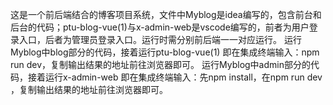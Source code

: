 这是一个前后端结合的博客项目系统，文件中Myblog是idea编写的，包含前台和后台的代码；ptu-blog-vue(1)与x-admin-web是vscode编写的，前者为用户登录入口，后者为管理员登录入口。运行时需分别前后端一一对应运行。
运行Myblog中blog部分的代码，接着运行ptu-blog-vue(1) 即在集成终端输入：npm run dev，复制输出结果的地址前往浏览器即可。
运行Myblog中admin部分的代码，接着运行x-admin-web 即在集成终端输入：先npm install，在npm run dev ，复制输出结果的地址前往浏览器即可。
